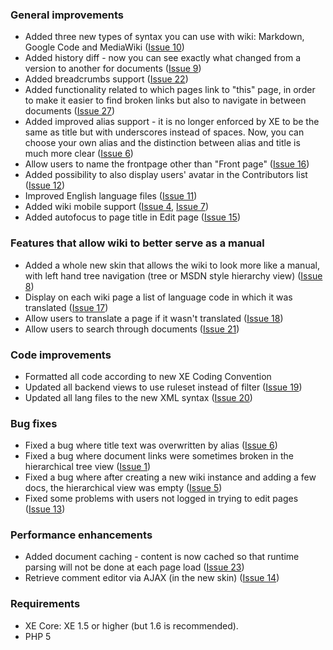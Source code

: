 ### General improvements ###
  * Added three new types of syntax you can use with wiki: Markdown, Google Code and MediaWiki ([Issue 10](https://code.google.com/p/xe-wiki/issues/detail?id=10))
  * Added history diff - now you can see exactly what changed from a version to another for documents ([Issue 9](https://code.google.com/p/xe-wiki/issues/detail?id=9))
  * Added breadcrumbs support ([Issue 22](https://code.google.com/p/xe-wiki/issues/detail?id=22))
  * Added functionality related to which pages link to "this" page, in order to make it easier to find broken links but also to navigate in between documents ([Issue 27](https://code.google.com/p/xe-wiki/issues/detail?id=27))
  * Added improved alias support - it is no longer enforced by XE to be the same as title but with underscores instead of spaces. Now, you can choose your own alias and the distinction between alias and title is much more clear ([Issue 6](https://code.google.com/p/xe-wiki/issues/detail?id=6))
  * Allow users to name the frontpage other than "Front page" ([Issue 16](https://code.google.com/p/xe-wiki/issues/detail?id=16))
  * Added possibility to also display users' avatar in the Contributors list ([Issue 12](https://code.google.com/p/xe-wiki/issues/detail?id=12))
  * Improved English language files ([Issue 11](https://code.google.com/p/xe-wiki/issues/detail?id=11))
  * Added wiki mobile support ([Issue 4](https://code.google.com/p/xe-wiki/issues/detail?id=4), [Issue 7](https://code.google.com/p/xe-wiki/issues/detail?id=7))
  * Added autofocus to page title in Edit page ([Issue 15](https://code.google.com/p/xe-wiki/issues/detail?id=15))

### Features that allow wiki to better serve as a manual ###
  * Added a whole new skin that allows the wiki to look more like a manual, with left hand tree navigation (tree or MSDN style hierarchy view) ([Issue 8](https://code.google.com/p/xe-wiki/issues/detail?id=8))
  * Display on each wiki page a list of language code in which it was translated ([Issue 17](https://code.google.com/p/xe-wiki/issues/detail?id=17))
  * Allow users to translate a page if it wasn't translated ([Issue 18](https://code.google.com/p/xe-wiki/issues/detail?id=18))
  * Allow users to search through documents ([Issue 21](https://code.google.com/p/xe-wiki/issues/detail?id=21))

### Code improvements ###
  * Formatted all code according to new XE Coding Convention
  * Updated all backend views to use ruleset instead of filter ([Issue 19](https://code.google.com/p/xe-wiki/issues/detail?id=19))
  * Updated all lang files to the new XML syntax ([Issue 20](https://code.google.com/p/xe-wiki/issues/detail?id=20))

### Bug fixes ###
  * Fixed a bug where title text was overwritten by alias ([Issue 6](https://code.google.com/p/xe-wiki/issues/detail?id=6))
  * Fixed a bug where document links were sometimes broken in the hierarchical tree view ([Issue 1](https://code.google.com/p/xe-wiki/issues/detail?id=1))
  * Fixed a bug where after creating a new wiki instance and adding a few docs, the hierarchical view was empty ([Issue 5](https://code.google.com/p/xe-wiki/issues/detail?id=5))
  * Fixed some problems with users not logged in trying to edit pages ([Issue 13](https://code.google.com/p/xe-wiki/issues/detail?id=13))

### Performance enhancements ###
  * Added document caching - content is now cached so that runtime parsing will not be done at each page load ([Issue 23](https://code.google.com/p/xe-wiki/issues/detail?id=23))
  * Retrieve comment editor via AJAX (in the new skin) ([Issue 14](https://code.google.com/p/xe-wiki/issues/detail?id=14))

### Requirements ###
  * XE Core: XE 1.5 or higher (but 1.6 is recommended).
  * PHP 5